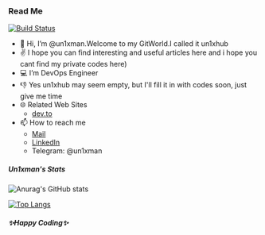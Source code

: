 ### Read Me
[![Build Status](https://travis-ci.org/joemccann/dillinger.svg?branch=master)](https://travis-ci.org/joemccann/dillinger)

- 👋 Hi, I’m @un1xman.Welcome to my GitWorld.I called it un1xhub
- ✌️ I hope you can find interesting and useful articles here and i hope you cant find my private codes here)
- 💻 I’m DevOps Engineer
- 👎 Yes un1xhub may seem empty, but I'll fill it in with codes soon, just give me time 
- 🌐 Related Web Sites
    - [dev.to](https://dev.to/un1xman)
- 📫 How to reach me
    - [Mail](nihadbekirli@gmail.com)
    - [LinkedIn](https://www.linkedin.com/in/nihad-bakirli-aa0173110/)
    - Telegram: @un1xman
##### Un1xman's Stats
![Anurag's GitHub stats](https://github-readme-stats.vercel.app/api?username=un1xman&show_icons=true&theme=cobalt)

[![Top Langs](https://github-readme-stats.vercel.app/api/top-langs/?username=un1xman&layout=gradient)](https://github.com/anuraghazra/github-readme-stats)

##### ✨Happy Coding✨
